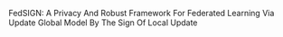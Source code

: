 FedSIGN: A Privacy And Robust Framework For Federated Learning Via Update Global Model By The Sign Of Local Update

